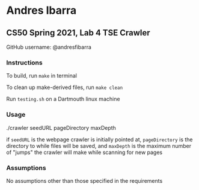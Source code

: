 # Andres Ibarra
## CS50 Spring 2021, Lab 4 TSE Crawler

GitHub username: @andresfibarra

### Instructions

To build, run `make` in terminal

To clean up make-derived files, run `make clean`

Run `testing.sh` on a Dartmouth linux machine


### Usage

./crawler seedURL pageDirectory maxDepth

if `seedURL` is the webpage crawler is initially pointed at, `pageDirectory` is the directory to while files will be saved, and `maxDepth` is the maximum number of "jumps" the crawler will make while scanning for new pages

### Assumptions

No assumptions other than those specified in the requirements